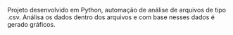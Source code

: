 Projeto desenvolvido em Python, automação de análise de arquivos de tipo .csv. Análisa os dados dentro dos arquivos e com base nesses dados é gerado gráficos.

